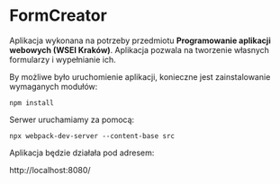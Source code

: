 # FormCreator
Aplikacja wykonana na potrzeby przedmiotu **Programowanie aplikacji webowych (WSEI Kraków)**. Aplikacja pozwala na tworzenie własnych formularzy i wypełnianie ich.

By możliwe było uruchomienie aplikacji, konieczne jest zainstalowanie wymaganych modułów:

`npm install`

Serwer uruchamiamy za pomocą:

`npx webpack-dev-server --content-base src`

Aplikacja będzie działała pod adresem:

http://localhost:8080/
